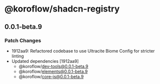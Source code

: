 # @koroflow/shadcn-registry

## 0.0.1-beta.9

### Patch Changes

- 1912aa9: Refactored codebase to use Ultracite Biome Config for stricter linting
- Updated dependencies [1912aa9]
  - @koroflow/dev-tools@0.0.1-beta.9
  - @koroflow/elements@0.0.1-beta.9
  - @koroflow/core-js@0.0.1-beta.9
